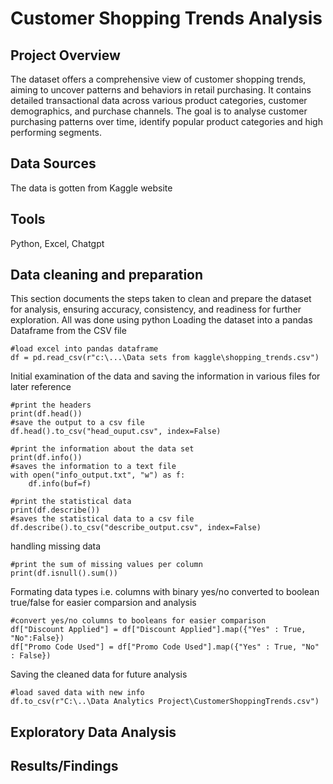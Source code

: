 # Customer Shopping Trends Analysis
## Project Overview
The dataset offers a comprehensive view of customer shopping trends, aiming to uncover patterns and behaviors in retail purchasing. It contains detailed transactional data across various product categories, customer demographics, and purchase channels. The goal is to analyse customer purchasing patterns over time, identify popular product categories and high performing segments. 
## Data Sources
The data is gotten from Kaggle website
## Tools
Python, Excel, Chatgpt
## Data cleaning and preparation
This section documents the steps taken to clean and prepare the dataset for analysis, ensuring accuracy, consistency, and readiness for further exploration. All was done using python
Loading the dataset into a pandas Dataframe from the CSV file
```
#load excel into pandas dataframe
df = pd.read_csv(r"c:\...\Data sets from kaggle\shopping_trends.csv")
```
Initial examination of the data and saving the information in various files for later reference
```
#print the headers
print(df.head())
#save the output to a csv file
df.head().to_csv("head_ouput.csv", index=False)

#print the information about the data set
print(df.info())
#saves the information to a text file
with open("info_output.txt", "w") as f:
    df.info(buf=f)

#print the statistical data
print(df.describe())
#saves the statistical data to a csv file
df.describe().to_csv("describe_output.csv", index=False)
```
handling missing data
```
#print the sum of missing values per column
print(df.isnull().sum())
```
Formating data types i.e. columns with binary yes/no converted to boolean true/false for easier comparsion and analysis
```
#convert yes/no columns to booleans for easier comparison
df["Discount Applied"] = df["Discount Applied"].map({"Yes" : True, "No":False})
df["Promo Code Used"] = df["Promo Code Used"].map({"Yes" : True, "No" : False})
```
Saving the cleaned data for future analysis
```
#load saved data with new info
df.to_csv(r"C:\..\Data Analytics Project\CustomerShoppingTrends.csv")
```
## Exploratory Data Analysis 

## Results/Findings
